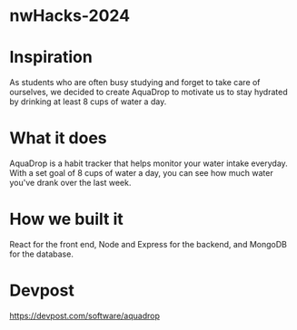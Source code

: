 # nwHacks-2024

# Inspiration
As students who are often busy studying and forget to take care of ourselves, we decided to create AquaDrop to motivate us to stay hydrated by drinking at least 8 cups of water a day.

# What it does
AquaDrop is a habit tracker that helps monitor your water intake everyday. With a set goal of 8 cups of water a day, you can see how much water you've drank over the last week.

# How we built it
React for the front end, Node and Express for the backend, and MongoDB for the database.

# Devpost 
https://devpost.com/software/aquadrop
